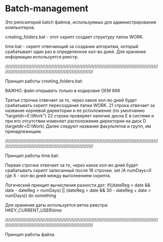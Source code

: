 # Batch-management
Это репозиторий batch файлов, используемых для администрирования компьютеров.

creating_folders.bat - этот скрипт создает структуру папок WORK. 

time.bat - скрипт отвечающий за создание алгоритма, который срабатывает один раз в определенное кол-во дней. Для хранения информации используется реестр.


////////////////////////////////////////////////////////////////////////////////////////////////////////////////////////////////////////////////////////////

Принцип работы creating_folders.bat:

ВАЖНО: файл открывать только в кодировке OEM 866

Третья строчка отвечает за то, через какое кол-во дней будет срабатывать скрипт пересоздания папки WORK.
21 строка отвечает за название корневой директории и ее рсположение (по умолчанию "targetdir=E:\Work")
22 строка проверяет наличие диска E в системе и при его отсутствии изменяет расположение директории на диск D (targetdir=D:\Work)
Далее следуют названия факультетов и групп, им принадлежищим.

////////////////////////////////////////////////////////////////////////////////////////////////////////////////////////////////////////////////////////////

Принцип работы time.bat:

Первая строчка отвечает за то, через какое кол-во дней будет срабатывать скрипт записанный после 16 строчки.
set /A numDays=X
где X - кол-во дней между выполнением скрипта.

Логический принцип вычисления разности дат:
if((dateReg < date && date - dateReg > numDays) || (dateReg > date && 30 - dateReg + date > numDays)) do something

Для хранения даты используется ветка реестра: HKEY_CURRENT_USER\time

////////////////////////////////////////////////////////////////////////////////////////////////////////////////////////////////////////////////////////////

Принцип работы файла 
